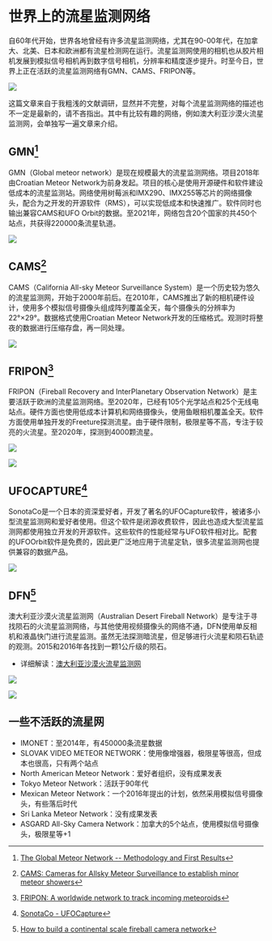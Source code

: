 # 世界上的流星监测网络

自60年代开始，世界各地曾经有许多流星监测网络，尤其在90-00年代，在加拿大、北美、日本和欧洲都有流星检测网在运行。流星监测网使用的相机也从胶片相机发展到模拟信号相机再到数字信号相机，分辨率和精度逐步提升。时至今日，世界上正在活跃的流星监测网络有GMN、CAMS、FRIPON等。

![](image/20220927192625.png)  

这篇文章来自于我粗浅的文献调研，显然并不完整，对每个流星监测网络的描述也不一定是最新的，请不吝指出。其中有比较有趣的网络，例如澳大利亚沙漠火流星监测网，会单独写一遍文章来介绍。


## GMN[^1]

GMN（Global meteor network）是现在规模最大的流星监测网络。项目2018年由Croatian Meteor Network为前身发起。项目的核心是使用开源硬件和软件建设低成本的流星监测站。网络使用树莓派和IMX290、IMX255等芯片的网络摄像头，配合为之开发的开源软件（RMS），可以实现低成本和快速推广。软件同时也输出兼容CAMS和UFO Orbit的数据。至2021年，网络包含20个国家的共450个站点，共获得220000条流星轨道。

![](image/20220928044105.png)  

## CAMS[^2]

CAMS（California All-sky Meteor Surveillance System）是一个历史较为悠久的流星监测网，开始于2000年前后。在2010年，CAMS推出了新的相机硬件设计，使用多个模拟信号摄像头组成阵列覆盖全天，每个摄像头的分辨率为22°×29°。数据格式使用Croatian Meteor Network开发的压缩格式。观测时将整夜的数据进行压缩存盘，再一同处理。

![](image/20220928044243.png)  

## FRIPON[^3]
FRIPON（Fireball Recovery and InterPlanetary Observation Network）是主要活跃于欧洲的流星监测网络。至2020年，已经有105个光学站点和25个无线电站点。硬件方面也使用低成本计算机和网络摄像头，使用鱼眼相机覆盖全天。软件方面使用单独开发的Freeture探测流星。由于硬件限制，极限星等不高，专注于较亮的火流星。至2020年，探测到4000颗流星。

![](image/20220928044158.png)  

![](image/20220928044306.png)  

## UFOCAPTURE[^4]
SonotaCo是一个日本的资深爱好者，开发了著名的UFOCapture软件，被诸多小型流星监测网和爱好者使用。但这个软件是闭源收费软件，因此也造成大型流星监测网都使用独立开发的开源软件。这些软件的性能经常与UFO软件相对比。配套的UFOOrbit软件是免费的，因此更广泛地应用于流星定轨，很多流星监测网也提供兼容的数据产品。

![](image/20220928044337.png)  

## DFN[^5]

澳大利亚沙漠火流星监测网（Australian Desert Fireball Network）是专注于寻找陨石的火流星监测网络，与其他使用视频摄像头的网络不通，DFN使用单反相机和液晶快门进行流星监测。虽然无法探测暗流星，但足够进行火流星和陨石轨迹的观测。2015和2016年各找到一颗1公斤级的陨石。

* 详细解读：[澳大利亚沙漠火流星监测网](DFN.md)

![](image/20220928044425.png)  

![](image/20220928044448.png)  

## 一些不活跃的流星网

* IMONET：至2014年，有450000条流星数据
* SLOVAK VIDEO METEOR NETWORK：使用像增强器，极限星等很高，但成本也很高，只有两个站点
* North American Meteor Network：爱好者组织，没有成果发表
* Tokyo Meteor Network：活跃于90年代
* Mexican Meteor Network：一个2016年提出的计划，依然采用模拟信号摄像头，有些落后时代
* Sri Lanka Meteor Network：没有成果发表
* ASGARD All-Sky Camera Network：加拿大的5个站点，使用模拟信号摄像头，极限星等+1

[^1]:[The Global Meteor Network -- Methodology and First Results](https://arxiv.org/abs/2107.12335)

[^2]:[CAMS: Cameras for Allsky Meteor Surveillance to establish minor meteor showers](https://www.sciencedirect.com/science/article/pii/S0019103511003290)

[^3]:[FRIPON: A worldwide network to track incoming meteoroids](https://www.aanda.org/articles/aa/full_html/2020/12/aa38649-20/aa38649-20.html)

[^4]:[SonotaCo - UFOCapture](http://sonotaco.com/soft/e_index.html)

[^5]:[How to build a continental scale fireball camera network](https://link.springer.com/article/10.1007/s10686-017-9532-7)